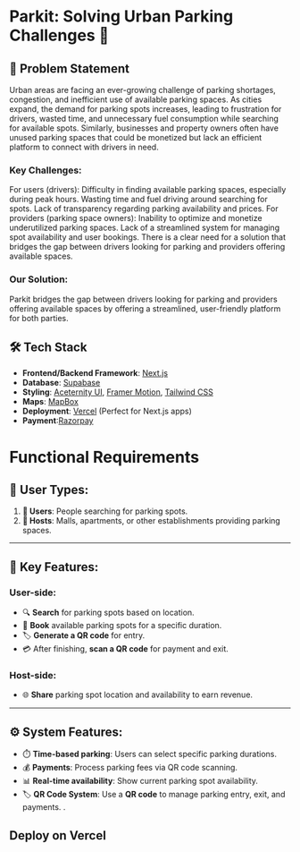 # Parkit: Solving Urban Parking Challenges 🚗
## 🚩 Problem Statement
Urban areas are facing an ever-growing challenge of parking shortages, congestion, and inefficient use of available parking spaces.
As cities expand, the demand for parking spots increases, leading to frustration for drivers, wasted time, and unnecessary fuel consumption while searching for available spots. Similarly, businesses and property owners often have unused parking spaces that could be monetized but lack an efficient platform to connect with drivers in need.

<h3>Key Challenges:</h3>

For users (drivers):
Difficulty in finding available parking spaces, especially during peak hours.
Wasting time and fuel driving around searching for spots.
Lack of transparency regarding parking availability and prices.
For providers (parking space owners):
Inability to optimize and monetize underutilized parking spaces.
Lack of a streamlined system for managing spot availability and user bookings.
There is a clear need for a solution that bridges the gap between drivers looking for parking and providers offering available spaces.

### Our Solution:
Parkit bridges the gap between drivers looking for parking and providers offering available spaces by offering a streamlined, user-friendly platform for both parties.

## 🛠️ Tech Stack

- **Frontend/Backend Framework**: [Next.js](https://nextjs.org/)
- **Database**: [Supabase](https://supabase.com/)
- **Styling**: [Aceternity UI](https://aceternity.com/), [Framer Motion](https://www.framer.com/motion/), [Tailwind CSS](https://tailwindcss.com/)
- **Maps**: [MapBox](https://www.mapbox.com/)
- **Deployment**: [Vercel](https://vercel.com/) (Perfect for Next.js apps)
- **Payment**:[Razorpay](https://razorpay.com/)

# Functional Requirements

## 👥 User Types:
1. **🚗 Users**: People searching for parking spots.
2. **🏢 Hosts**: Malls, apartments, or other establishments providing parking spaces.

---

## 🔑 Key Features:

### User-side:
- 🔍 **Search** for parking spots based on location.
- 📅 **Book** available parking spots for a specific duration.
- 🏷️ **Generate a QR code** for entry.
- 💳 After finishing, **scan a QR code** for payment and exit.

### Host-side:
- 🌐 **Share** parking spot location and availability to earn revenue.

---

## ⚙️ System Features:

- ⏱️ **Time-based parking**: Users can select specific parking durations.
- 💰 **Payments**: Process parking fees via QR code scanning.
- 📊 **Real-time availability**: Show current parking spot availability.
- 🏷️ **QR Code System**: Use a **QR code** to manage parking entry, exit, and payments.
.















## Deploy on Vercel


